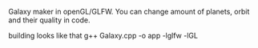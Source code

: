 Galaxy maker in openGL/GLFW. You can change amount of planets, orbit and their quality in code.

building looks like that
g++ Galaxy.cpp -o app -lglfw -lGL
